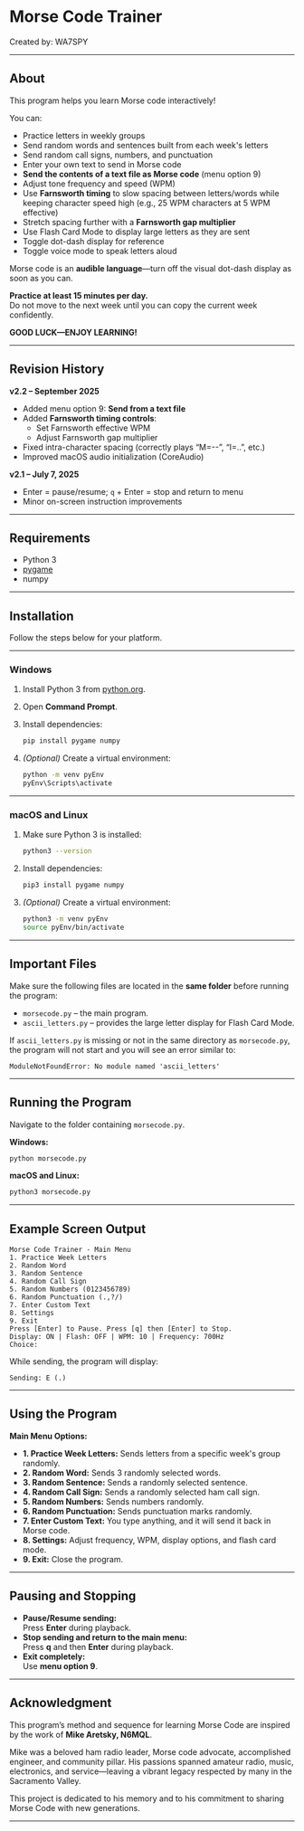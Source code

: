 # Morse Code Trainer

Created by: WA7SPY

---

## About

This program helps you learn Morse code interactively!

You can:

- Practice letters in weekly groups
- Send random words and sentences built from each week's letters
- Send random call signs, numbers, and punctuation
- Enter your own text to send in Morse code
- **Send the contents of a text file as Morse code** (menu option 9)
- Adjust tone frequency and speed (WPM)
- Use **Farnsworth timing** to slow spacing between letters/words while keeping character speed high (e.g., 25 WPM characters at 5 WPM effective)
- Stretch spacing further with a **Farnsworth gap multiplier**
- Use Flash Card Mode to display large letters as they are sent
- Toggle dot-dash display for reference
- Toggle voice mode to speak letters aloud

Morse code is an **audible language**—turn off the visual dot-dash display as soon as you can.

**Practice at least 15 minutes per day.**  
Do not move to the next week until you can copy the current week confidently.

**GOOD LUCK—ENJOY LEARNING!**

---

## Revision History

**v2.2 – September 2025**
- Added menu option 9: **Send from a text file**
- Added **Farnsworth timing controls**:
  - Set Farnsworth effective WPM
  - Adjust Farnsworth gap multiplier
- Fixed intra-character spacing (correctly plays “M=--”, “I=..”, etc.)
- Improved macOS audio initialization (CoreAudio)

**v2.1 – July 7, 2025**
- Enter = pause/resume; `q` + Enter = stop and return to menu
- Minor on-screen instruction improvements

---

## Requirements

- Python 3
- [pygame](https://www.pygame.org/)
- numpy

---

## Installation

Follow the steps below for your platform.

---

### Windows

1. Install Python 3 from [python.org](https://www.python.org/).
2. Open **Command Prompt**.
3. Install dependencies:

    ```sh
    pip install pygame numpy
    ```

4. *(Optional)* Create a virtual environment:

    ```sh
    python -m venv pyEnv
    pyEnv\Scripts\activate
    ```

---

### macOS and Linux

1. Make sure Python 3 is installed:

    ```sh
    python3 --version
    ```

2. Install dependencies:

    ```sh
    pip3 install pygame numpy
    ```

3. *(Optional)* Create a virtual environment:

    ```sh
    python3 -m venv pyEnv
    source pyEnv/bin/activate
    ```

---

## Important Files

Make sure the following files are located in the **same folder** before running the program:

- `morsecode.py` – the main program.
- `ascii_letters.py` – provides the large letter display for Flash Card Mode.

If `ascii_letters.py` is missing or not in the same directory as `morsecode.py`, the program will not start and you will see an error similar to:

```
ModuleNotFoundError: No module named 'ascii_letters'
```

---

## Running the Program

Navigate to the folder containing `morsecode.py`.

**Windows:**

```sh
python morsecode.py
```

**macOS and Linux:**

```sh
python3 morsecode.py
```

---

## Example Screen Output

```
Morse Code Trainer - Main Menu
1. Practice Week Letters
2. Random Word
3. Random Sentence
4. Random Call Sign
5. Random Numbers (0123456789)
6. Random Punctuation (.,?/)
7. Enter Custom Text
8. Settings
9. Exit
Press [Enter] to Pause. Press [q] then [Enter] to Stop.
Display: ON | Flash: OFF | WPM: 10 | Frequency: 700Hz
Choice:
```

While sending, the program will display:

```
Sending: E (.)
```

---

## Using the Program

**Main Menu Options:**
- **1. Practice Week Letters:** Sends letters from a specific week's group randomly.
- **2. Random Word:** Sends 3 randomly selected words.
- **3. Random Sentence:** Sends a randomly selected sentence.
- **4. Random Call Sign:** Sends a randomly selected ham call sign.
- **5. Random Numbers:** Sends numbers randomly.
- **6. Random Punctuation:** Sends punctuation marks randomly.
- **7. Enter Custom Text:** You type anything, and it will send it back in Morse code.
- **8. Settings:** Adjust frequency, WPM, display options, and flash card mode.
- **9. Exit:** Close the program.

---

## Pausing and Stopping

- **Pause/Resume sending:**  
  Press **Enter** during playback.
- **Stop sending and return to the main menu:**  
  Press **q** and then **Enter** during playback.
- **Exit completely:**  
  Use **menu option 9**.

---

## Acknowledgment

This program’s method and sequence for learning Morse Code are inspired by the work of **Mike Aretsky, N6MQL**.

Mike was a beloved ham radio leader, Morse code advocate, accomplished engineer, and community pillar. His passions spanned amateur radio, music, electronics, and service—leaving a vibrant legacy respected by many in the Sacramento Valley.

This project is dedicated to his memory and to his commitment to sharing Morse Code with new generations.

---
